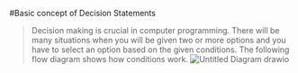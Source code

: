 #Basic concept of Decision Statements
>Decision making is crucial in computer programming.
>There will be many situations when you will be given two or more options and you have to select an option based on the given conditions.
The following flow diagram shows how conditions work.
![Untitled Diagram drawio](https://user-images.githubusercontent.com/67837564/181063792-5f2c453c-1400-4249-bb42-6ed6e740ed2e.png)
